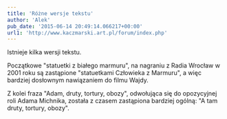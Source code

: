 ```yaml
---
title: 'Różne wersje tekstu'
author: 'Alek'
pub_date: '2015-06-14 20:49:14.066217+00:00'
url1: 'http://www.kaczmarski.art.pl/forum/index.php'
---
```


Istnieje kilka wersji tekstu.

Początkowe "statuetki z białego marmuru", na nagraniu z Radia Wrocław w 2001 roku są zastąpione "statuetkami Człowieka z Marmuru", a więc bardziej dosłownym nawiązaniem do filmu Wajdy.

Z kolei fraza "Adam, druty, tortury, obozy", odwołująca się do opozycyjnej roli Adama Michnika, została z czasem zastąpiona bardziej ogólną: "A tam druty, tortury, obozy".